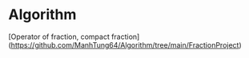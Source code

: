 # Algorithm
[Operator of fraction, compact fraction] (https://github.com/ManhTung64/Algorithm/tree/main/FractionProject)
